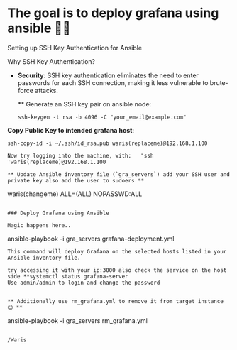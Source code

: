 # The goal is to deploy grafana using ansible 🍟🍟


 Setting up SSH Key Authentication for Ansible

 Why SSH Key Authentication?

- **Security**: SSH key authentication eliminates the need to enter passwords for each SSH connection, making it less vulnerable to brute-force attacks.


  ** Generate an SSH key pair on ansible node:
   ```
   ssh-keygen -t rsa -b 4096 -C "your_email@example.com"
   ```

 **Copy Public Key to intended grafana host**:
   ```
   ssh-copy-id -i ~/.ssh/id_rsa.pub waris(replaceme)@192.168.1.100

   Now try logging into the machine, with:   "ssh 'waris(replaceme)@192.168.1.100

** Update Ansible inventory file (`gra_servers`) add your SSH user and private key also add the user to sudoers **

```
waris(changeme)  ALL=(ALL) NOPASSWD:ALL
```

### Deploy Grafana using Ansible

Magic happens here..

```
ansible-playbook -i gra_servers grafana-deployment.yml
```
This command will deploy Grafana on the selected hosts listed in your Ansible inventory file.

try accessing it with your ip:3000 also check the service on the host side **systemctl status grafana-server
Use admin/admin to login and change the password


** Additionally use rm_grafana.yml to remove it from target instance 😊 **

```
ansible-playbook -i gra_servers rm_grafana.yml
```

/Waris
